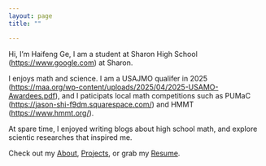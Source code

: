 ```yaml
---
layout: page
title: ""

---
```


Hi, I’m Haifeng Ge, I am a student at Sharon High School (https://www.google.com) at Sharon. 

I enjoys math and science. I am a USAJMO qualifer in 2025 (https://maa.org/wp-content/uploads/2025/04/2025-USAMO-Awardees.pdf), and I paticipats local math competitions such as PUMaC (https://jason-shi-f9dm.squarespace.com/) and HMMT (https://www.hmmt.org/). 

At spare time, I enjoyed writing blogs about high school math, and explore scientic researches that inspired me.

Check out my [About](/about), [Projects](/projects), or grab my [Resume](/HaifengGeCV.pdf).
